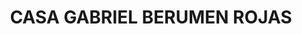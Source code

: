 ---
title: "CASA GABRIEL BERUMEN ROJAS"
url: /ensenada/casa-gabriel-berumen-rojas/
shop: teléfono móvil
---